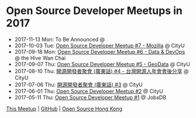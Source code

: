 # Open Source Developer Meetups in 2017

* 2017-11-13 Mon: To Be Announced @ 
* 2017-10-03 Tue: [Open Source Developer Meetup #7 - Mozilla](10) @ CityU
* 2017-09-18 Mon: [Open Source Developer Meetup #6 - Data & DevOps](09-18) @ the Hive Wan Chai
* 2017-09-07 Thu: [Open Source Developer Meetup #5 - GeoData](09) @ CityU
* 2017-08-10 Thu: [開源開發者聚會 (廣東話) #4 - 台灣開源人年會會後分享](08) @ CityU
* 2017-07-06 Thu: [開源開發者聚會 (廣東話) #3](07) @ CityU
* 2017-06-01 Thu: [Open Source Developer Meetup #2](06) @ CityU
* 2017-05-11 Thu: [Open Source Developer Meetup #1](05) @ JobsDB

[This Meetup](http://devmeetup.opensource.hk) | [GitHub](https://github.com/opensourcehk/devmeetup/blob/master/2017/README.md) | [Open Source Hong Kong](https://opensource.hk)
